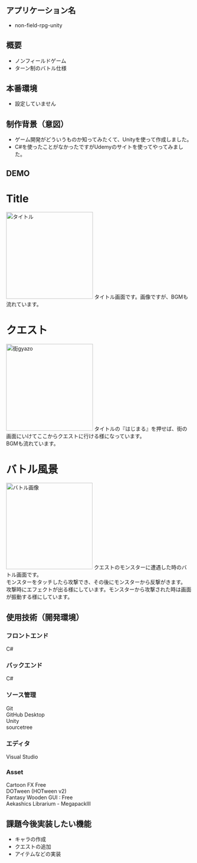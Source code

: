 ## アプリケーション名
- non-field-rpg-unity


## 概要
- ノンフィールドゲーム
- ターン制のバトル仕様

## 本番環境
- 設定していません

  
## 制作背景（意図）
- ゲーム開発がどういうものか知ってみたくて、Unityを使って作成しました。<br>
- C#を使ったことがなかったですがUdemyのサイトを使ってやってみました。



## DEMO
# Title
<img width="235" alt="タイトル" src="https://user-images.githubusercontent.com/77143892/112748152-f7602e80-8ff4-11eb-8175-f193cba534c5.png">
タイトル画面です。画像ですが、BGMも流れています。


# クエスト
<img width="235" alt="街gyazo" src="https://user-images.githubusercontent.com/77143892/112748230-689fe180-8ff5-11eb-88fe-5e48a3b2bebf.png">
タイトルの『はじまる』を押せば、街の画面にいけてここからクエストに行ける様になっています。<br>
BGMも流れています。

# バトル風景
<img width="234" alt="バトル画像" src="https://user-images.githubusercontent.com/77143892/112748205-4017e780-8ff5-11eb-94b3-4584d5c9ea0c.png">
クエストのモンスターに遭遇した時のバトル画面です。<br>
モンスターをタッチしたら攻撃でき、その後にモンスターから反撃がきます。<br>
攻撃時にエフェクトが出る様にしています。モンスターから攻撃された時は画面が振動する様にしています。




## 使用技術（開発環境）

### フロントエンド
C#

### バックエンド
C#

### ソース管理
Git<br> 
GitHub Desktop<br>
Unity<br>
sourcetree<br>

### エディタ
Visual Studio

### Asset
Cartoon FX Free<br>
DOTween (HOTween v2)<br>
Fantasy Wooden GUI : Free<br>
Aekashics Librarium - MegapackⅢ<br>

## 課題今後実装したい機能
- キャラの作成
- クエストの追加
- アイテムなどの実装
